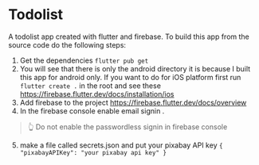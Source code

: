 
# Todolist

A todolist app created with flutter and firebase.
To build this app from the source code do the following steps:

1. Get the dependencies `flutter pub get`
2. You will see that there is only the android directory it is because I built this app for android only. If you want to do for iOS platform first run `flutter create .` in the root and see these https://firebase.flutter.dev/docs/installation/ios
3. Add firebase to the project https://firebase.flutter.dev/docs/overview
4. In the firebase console enable email signin .
> 👆 Do not enable the passwordless signin in firebase console

5. make a file called secrets.json and put your pixabay API key
``
{
  "pixabayAPIKey": "your pixabay api key"
}
``
